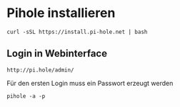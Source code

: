 # Pihole installieren

    curl -sSL https://install.pi-hole.net | bash

## Login in Webinterface

    http://pi.hole/admin/

Für den ersten Login muss ein Passwort erzeugt werden

    pihole -a -p

    
